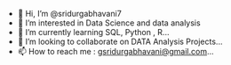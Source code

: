- 👋 Hi, I’m @sridurgabhavani7
- 👀 I’m interested in Data Science and data analysis
- 🌱 I’m currently learning SQL, Python , R...
- 💞️ I’m looking to collaborate on DATA Analysis Projects...
- 📫 How to reach me : gsridurgabhavani@gmail.com...

<!---
sridurgabhavani7/sridurgabhavani7 is a ✨ special ✨ repository because its `README.md` (this file) appears on your GitHub profile.
You can click the Preview link to take a look at your changes.
--->
